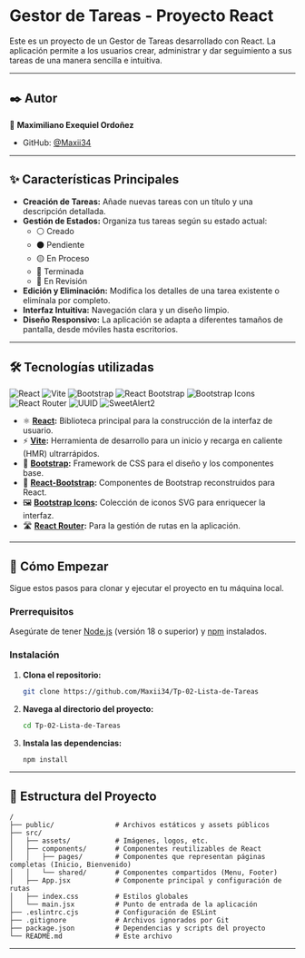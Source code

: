 # Gestor de Tareas - Proyecto React

Este es un proyecto de un Gestor de Tareas desarrollado con React. La aplicación permite a los usuarios crear, administrar y dar seguimiento a sus tareas de una manera sencilla e intuitiva.

---
## ✒️ Autor

👤 **Maximiliano Exequiel Ordoñez**

-  GitHub: [@Maxii34](https://github.com/Maxii34) 

---

## ✨ Características Principales

- **Creación de Tareas:** Añade nuevas tareas con un título y una descripción detallada.
- **Gestión de Estados:** Organiza tus tareas según su estado actual:
  - ⚪ Creado
  - ⚫ Pendiente
  - 🟡 En Proceso
  - 🔴 Terminada
  - 🔵 En Revisión
- **Edición y Eliminación:** Modifica los detalles de una tarea existente o elimínala por completo.
- **Interfaz Intuitiva:** Navegación clara y un diseño limpio.
- **Diseño Responsivo:** La aplicación se adapta a diferentes tamaños de pantalla, desde móviles hasta escritorios.

---

## 🛠️ Tecnologías utilizadas

![React](https://img.shields.io/badge/React-20232A?style=for-the-badge&logo=react&logoColor=61DAFB)
![Vite](https://img.shields.io/badge/Vite-646CFF?style=for-the-badge&logo=vite&logoColor=FFD62E)
![Bootstrap](https://img.shields.io/badge/Bootstrap-563D7C?style=for-the-badge&logo=bootstrap&logoColor=white)
![React Bootstrap](https://img.shields.io/badge/React_Bootstrap-41B883?style=for-the-badge&logo=bootstrap&logoColor=white)
![Bootstrap Icons](https://img.shields.io/badge/Bootstrap_Icons-7952B3?style=for-the-badge&logo=bootstrap&logoColor=white)
![React Router](https://img.shields.io/badge/React_Router-CA4245?style=for-the-badge&logo=react-router&logoColor=white)
![UUID](https://img.shields.io/badge/UUID-007ACC?style=for-the-badge&logo=uuid&logoColor=white)
![SweetAlert2](https://img.shields.io/badge/SweetAlert2-3085d6?style=for-the-badge&logo=javascript&logoColor=yellow)


- ⚛️ **[React](https://reactjs.org/):** Biblioteca principal para la construcción de la interfaz de usuario.  
- ⚡ **[Vite](https://vitejs.dev/):** Herramienta de desarrollo para un inicio y recarga en caliente (HMR) ultrarrápidos.  
- 🎨 **[Bootstrap](https://getbootstrap.com/):** Framework de CSS para el diseño y los componentes base.  
- 🧩 **[React-Bootstrap](https://react-bootstrap.github.io/):** Componentes de Bootstrap reconstruidos para React.  
- 🖼️ **[Bootstrap Icons](https://icons.getbootstrap.com/):** Colección de iconos SVG para enriquecer la interfaz.  
- 🛣️ **[React Router](https://reactrouter.com/):** Para la gestión de rutas en la aplicación.  
---

## 🚀 Cómo Empezar

Sigue estos pasos para clonar y ejecutar el proyecto en tu máquina local.

### Prerrequisitos

Asegúrate de tener [Node.js](https://nodejs.org/) (versión 18 o superior) y [npm](https://www.npmjs.com/) instalados.

### Instalación

1. **Clona el repositorio:**
   ```sh
   git clone https://github.com/Maxii34/Tp-02-Lista-de-Tareas
   ```

2. **Navega al directorio del proyecto:**
   ```sh
   cd Tp-02-Lista-de-Tareas
   ```

3. **Instala las dependencias:**
   ```sh
   npm install
   ```

---

## 📁 Estructura del Proyecto

```
/
├── public/               # Archivos estáticos y assets públicos
├── src/
│   ├── assets/           # Imágenes, logos, etc.
│   ├── components/       # Componentes reutilizables de React
│   │   ├── pages/        # Componentes que representan páginas completas (Inicio, Bienvenido)
│   │   └── shared/       # Componentes compartidos (Menu, Footer)
│   ├── App.jsx           # Componente principal y configuración de rutas
│   ├── index.css         # Estilos globales
│   └── main.jsx          # Punto de entrada de la aplicación
├── .eslintrc.cjs         # Configuración de ESLint
├── .gitignore            # Archivos ignorados por Git
├── package.json          # Dependencias y scripts del proyecto
└── README.md             # Este archivo
```

---


